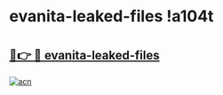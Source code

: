 # evanita-leaked-files !a104t

# <h2><a href="https://df1xp4.esa.edu.pl?title=evanita-leaked-files&ref=a104t">🔗👉 🔴 evanita-leaked-files</a></h2>

[![acn](https://github.com/user-attachments/assets/0f9c940e-d8b0-45ae-aac7-cd30a18b3e1c)](https://df1xp4.esa.edu.pl?title=evanita-leaked-files&ref=a104t)

